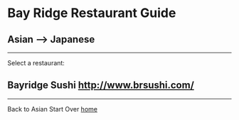 # Bay Ridge Restaurant Guide
## Asian --> Japanese
---
Select a restaurant:
## Bayridge Sushi http://www.brsushi.com/
---
Back to Asian
Start Over [home](../home.md)
